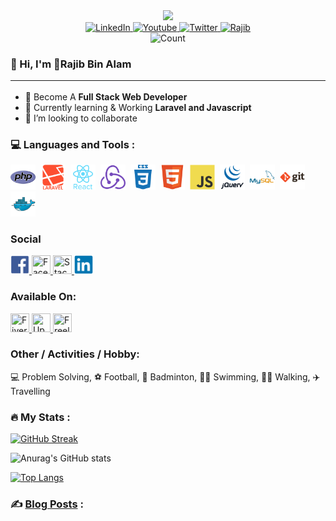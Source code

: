 <div id="header" align="center">
  <img src="https://media.giphy.com/media/M9gbBd9nbDrOTu1Mqx/giphy.gif" width="100"/>
</div>
<div id="badges" align="center">
  <a href="https://www.linkedin.com/in/rajibbinalam/" target="__blank">
    <img src="https://img.shields.io/badge/LinkedIn-blue?style=for-the-badge&logo=linkedin&logoColor=white" alt="LinkedIn"/>
  </a>
  <a href="https://www.youtube.com/@rajibbinalam" target="__blank">
    <img src="https://img.shields.io/badge/YouTube-red?style=for-the-badge&logo=youtube&logoColor=white" alt="Youtube"/>
  </a>
  <a href="https://twitter.com/rajibbinalam" target="__blank">
    <img src="https://img.shields.io/badge/Twitter-blue?style=for-the-badge&logo=twitter&logoColor=white" alt="Twitter"/>
  </a>
  <a href="https://rajibbinalam.netlify.app/" target="__blank">
    <img src="https://img.shields.io/badge/Rajib_Bin_Alam-dark_shade?style=for-the-badge" titile="Rajib Bin Alam" alt="Rajib"/>
  </a>
  <div>
      <img src="https://komarev.com/ghpvc/?username=rajibbinalam&style=flat-square&color=brightgreen" alt="Count"/>
   </div>
</div>

### 👋 Hi, I'm 👦Rajib Bin Alam<hr/>


-  👀 Become A __Full Stack Web Developer__
-  🌱 Currently learning & Working __Laravel and Javascript__
-  💞️ I’m looking to collaborate

### 💻 Languages and Tools :

<div>
    <img src="https://github.com/devicons/devicon/blob/master/icons/php/php-original.svg" title="PHP" alt="PHP" width="40" height="40"/>&nbsp;
  <img src="https://github.com/devicons/devicon/blob/master/icons/laravel/laravel-plain-wordmark.svg" title="Laravel" alt="Laravel" width="40" height="40"/>&nbsp;
  <img src="https://github.com/devicons/devicon/blob/master/icons/react/react-original-wordmark.svg" title="React" alt="React" width="40" height="40"/>&nbsp;
  <img src="https://github.com/devicons/devicon/blob/master/icons/redux/redux-original.svg" title="Redux" alt="Redux " width="40" height="40"/>&nbsp;
  <img src="https://github.com/devicons/devicon/blob/master/icons/css3/css3-plain-wordmark.svg"  title="CSS3" alt="CSS" width="40" height="40"/>&nbsp;
  <img src="https://github.com/devicons/devicon/blob/master/icons/html5/html5-original.svg" title="HTML5" alt="HTML" width="40" height="40"/>&nbsp;
  <img src="https://github.com/devicons/devicon/blob/master/icons/javascript/javascript-original.svg" title="JavaScript" alt="JavaScript" width="40" height="40"/>&nbsp;
    <img src="https://github.com/devicons/devicon/blob/master/icons/jquery/jquery-original-wordmark.svg" title="JavaScript" alt="JavaScript" width="40" height="40"/>&nbsp;
  <img src="https://github.com/devicons/devicon/blob/master/icons/mysql/mysql-original-wordmark.svg" title="MySQL"  alt="MySQL" width="40" height="40"/>&nbsp;
  <img src="https://github.com/devicons/devicon/blob/master/icons/git/git-original-wordmark.svg" title="Git" **alt="Git" width="40" height="40"/>
    <img src="https://github.com/devicons/devicon/blob/master/icons/docker/docker-original.svg" title="Docker" **alt="Docker" width="40" height="40"/>
</div>


### Social
<div>
    <a href="https://www.facebook.com/imrba" target="_blank">
        <img src="https://github.com/devicons/devicon/blob/master/icons/facebook/facebook-original.svg" title="Facebook" **alt="Facebook" width="30" height="30"/>  
    </a>
  <a href="https://www.instagram.com/rajibbinalam" target="_blank">
        <img src="https://upload.wikimedia.org/wikipedia/commons/thumb/e/e7/Instagram_logo_2016.svg/768px-Instagram_logo_2016.svg.png" title="Facebook" **alt="Git" width="30" height="30"/>  
    </a>
  <a href="https://stackoverflow.com/users/11970472/rajib-bin-alam" target="_blank">
        <img src="https://cdn.worldvectorlogo.com/logos/stack-overflow.svg" title="Stack Overflow" **alt="Stack Overflow" width="30" height="30"/>  
    </a>
  <a href="https://www.linkedin.com/in/rajibbinalam" target="_blank">
        <img src="https://github.com/devicons/devicon/blob/master/icons/linkedin/linkedin-original.svg" title="Linked In" **alt="Linked In" width="30" height="30"/>  
    </a>
</div>

### Available On:
<div>
    <a href="https://www.fiverr.com/rajibbinalam" target="_blank">
        <img src="https://cdn4.iconfinder.com/data/icons/logos-and-brands/512/129_Fiverr_logo_logos-512.png" title="Fiverr" **alt="Fiverr" width="30" height="30"/>  
    </a>
  <a href="https://www.upwork.com/freelancers/~012db8fdde4a971af8" target="_blank">
        <img src="https://www.citypng.com/public/uploads/preview/upwork-round-logo-icon-png-116625559716y405kvdce.png" title="Up Work" **alt="Up Work" width="30" height="30"/>  
    </a>
  <a href="https://www.freelancer.com/u/rajibbin" target="_blank">
        <img src="https://cdn.worldvectorlogo.com/logos/freelancer-1.svg" title="Freelancer" **alt="Freelancer" width="30" height="30"/>  
    </a>
</div>

### Other / Activities / Hobby:
 💻 Problem Solving, ⚽ Football, 🏸 Badminton, 🏊‍♂️ Swimming, 🚶‍♂️ Walking, ✈️ Travelling

### :fire: My Stats :
[![GitHub Streak](http://github-readme-streak-stats.herokuapp.com?user=rajibbinalam&theme=dark&background=000000)](https://git.io/streak-stats)

![Anurag's GitHub stats](https://github-readme-stats.vercel.app/api?username=rajibbinalam&show_icons=true&theme=radical)


[![Top Langs](https://github-readme-stats.vercel.app/api/top-langs/?username=rajibbinalam&layout=compact&theme=vision-friendly-dark)](https://github.com/anuraghazra/github-readme-stats)


### :writing_hand: [Blog Posts](https://binaryvel.com) :
<!-- BLOG-POST-LIST:START -->
<!-- - [Test Post](https://dev.to/itszed0/test-post-490g) -->
<!-- BLOG-POST-LIST:END -->


<!---
rajibbinalam/rajibbinalam is a ✨ special ✨ repository because its `README.md` (this file) appears on your GitHub profile.
You can click the Preview link to take a look at your changes.
--->

